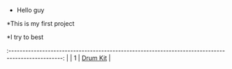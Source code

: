 - Hello guy

\*This is my first project

\*I try to best

:-------------------------------------------------------------------------------------------------: |
| 1 | [Drum Kit](https://wtalki.github.io/myproject/) |
